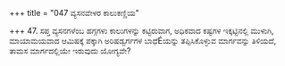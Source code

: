 +++
title = "047 ವ್ಯಸನವೇಳರ ಕಾಲುಕಣ್ಣಿಯ"

+++
47. ಸಪ್ತ ವ್ಯಸನಗಳೆಂಬ ಹಗ್ಗಗಳು ಕಾಲುಗಳನ್ನು ಕಟ್ಟಿರುವಾಗ, ಅಧಿಕವಾದ  ಕಷ್ಟಗಳ ಇಕ್ಕಟ್ಟಿನಲ್ಲಿ ಮುಳುಗಿ, ಮಾಯಾಮಯವಾದ ಆಮಿಷಕ್ಕೆ ಪಕ್ಕಾಗಿ  ಅರಿಷಡ್ವರ್ಗಗಳ ಬಾಧೆÉಯನ್ನು  ತಪ್ಪಿಸಿಕೊಳ್ಳುವ ಮಾರ್ಗವನ್ನು ತಿಳಿಯದೆ, ತಾಮಸ ಮಾರ್ಗದಲ್ಲಿಯೇ ಇರುವುದು ಯೋಗ್ಯವೇ?